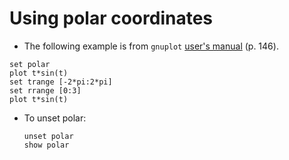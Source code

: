 # Using polar coordinates
- The following example is from `gnuplot` [user's manual](www.gnuplot.info/docs_4.6/gnuplot.pdf) (p. 146).

```
set polar
plot t*sin(t)
set trange [-2*pi:2*pi]
set rrange [0:3]
plot t*sin(t)
```

- To unset polar:
	```
	unset polar
	show polar
	```
